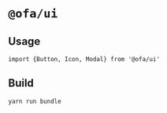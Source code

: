 # `@ofa/ui`

## Usage

```
import {Button, Icon, Modal} from '@ofa/ui'
```

## Build

```
yarn run bundle
```
